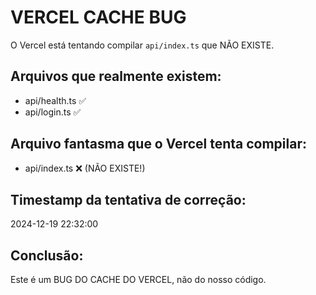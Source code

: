 # VERCEL CACHE BUG

O Vercel está tentando compilar `api/index.ts` que NÃO EXISTE.

## Arquivos que realmente existem:
- api/health.ts ✅
- api/login.ts ✅

## Arquivo fantasma que o Vercel tenta compilar:
- api/index.ts ❌ (NÃO EXISTE!)

## Timestamp da tentativa de correção:
2024-12-19 22:32:00

## Conclusão:
Este é um BUG DO CACHE DO VERCEL, não do nosso código.
